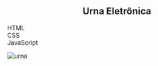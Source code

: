 <h2 align="center">Urna Eletrônica</h2>
 HTML <br/>
 CSS <br/>
 JavaScript <br/>
 
![urna](https://user-images.githubusercontent.com/63085957/105438568-ff40d280-5c41-11eb-9a2b-17e90aa253cb.png)

 
